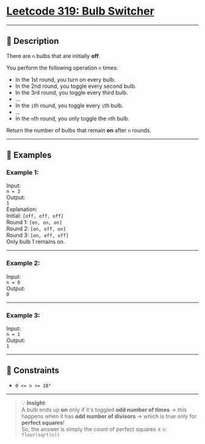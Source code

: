 # [Leetcode 319: Bulb Switcher](https://leetcode.com/problems/bulb-switcher/description/)

---

## 📘 Description

There are `n` bulbs that are initially **off**.  

You perform the following operation `n` times:

- In the 1st round, you turn on every bulb.
- In the 2nd round, you toggle every second bulb.
- In the 3rd round, you toggle every third bulb.
- ...
- In the `i`th round, you toggle every `i`th bulb.
- ...
- In the `n`th round, you only toggle the `n`th bulb.

Return the number of bulbs that remain **on** after `n` rounds.

---

## 🧪 Examples

### Example 1:
Input:  
`n = 3`  
Output:  
`1`  
Explanation:  
Initial: `[off, off, off]`  
Round 1: `[on, on, on]`  
Round 2: `[on, off, on]`  
Round 3: `[on, off, off]`  
Only bulb 1 remains on.

---

### Example 2:
Input:  
`n = 0`  
Output:  
`0`

---

### Example 3:
Input:  
`n = 1`  
Output:  
`1`

---

## 🧾 Constraints

- `0 <= n <= 10⁹`

---

> 💡 **Insight**:  
> A bulb ends up **on** only if it's toggled **odd number of times** → this happens when it has **odd number of divisors** → which is true only for **perfect squares**!  
> So, the answer is simply the count of perfect squares ≤ `n`:  
> `floor(sqrt(n))`

